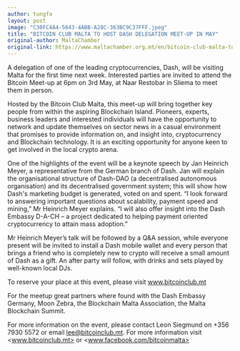 ```yaml
---
author: tungfa
layout: post
image: "C30FC4A4-5643-4ABB-A28C-363BC9C37FFF.jpeg"
title: "BITCOIN CLUB MALTA TO HOST DASH DELEGATION MEET-UP IN MAY"
original-author: MaltaChamber
original-link: https://www.maltachamber.org.mt/en/bitcoin-club-malta-to-host-dash-delegation-meet-up-in-may
---
```



A delegation of one of the leading cryptocurrencies, Dash, will be visiting Malta for the first time next week. Interested parties are invited to attend the Bitcoin Meet-up at 6pm on 3rd May, at Naar Restobar in Sliema to meet them in person.

Hosted by the Bitcoin Club Malta, this meet-up will bring together key people from within the aspiring Blockchain Island. Pioneers, experts, business leaders and interested individuals will have the opportunity to network and update themselves on sector news in a casual environment that promises to provide information on, and insight into, cryptocurrency and Blockchain technology. It is an exciting opportunity for anyone keen to get involved in the local crypto arena.

One of the highlights of the event will be a keynote speech by Jan Heinrich Meyer, a representative from the German branch of Dash. Jan will explain the organisational structure of Dash-DAO (a decentralised autonomous organisation) and its decentralised government system; this will show how Dash's marketing budget is generated, voted on and spent. “I look forward to answering important questions about scalability, payment speed and mining,” Mr Heinrich Meyer explains. “I will also offer insight into the Dash Embassy D-A-CH – a project dedicated to helping payment oriented cryptocurrency to attain mass adoption.”

Mr Heinrich Meyer’s talk will be followed by a Q&A session, while everyone present will be invited to install a Dash mobile wallet and every person that brings a friend who is completely new to crypto will receive a small amount of Dash as a gift. An after party will follow, with drinks and sets played by well-known local DJs.

To reserve your place at this event, please visit www.bitcoinclub.mt

For the meetup great partners where found with the Dash Embassy Germany, Moon Zebra, the Blockchain Malta Association, the Malta Blockchain Summit.

For more information on the event, please contact Leon Siegmund on +356 7930 5572 or email lee@bitcoinclub.mt. For more information visit <www.bitcoinclub.mt> or <www.facebook.com/bitcoinmalta>


